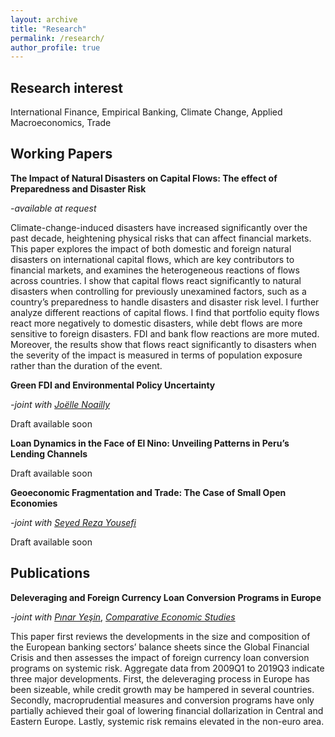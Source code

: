 ```yaml
---
layout: archive
title: "Research"
permalink: /research/
author_profile: true
---
```


## **Research interest**

International Finance, Empirical Banking, Climate Change, Applied Macroeconomics, Trade

## **Working Papers**

**The Impact of Natural Disasters on Capital Flows: The effect of Preparedness and Disaster Risk**

*-available at request*

Climate-change-induced disasters have increased significantly over the past decade, heightening physical risks that can affect financial markets. This paper explores the impact of both domestic and foreign natural disasters on international capital flows, which are key contributors to financial markets, and examines the heterogeneous reactions of flows across countries. I show that capital flows react significantly to natural disasters when controlling for previously unexamined factors, such as a country’s preparedness to handle disasters and disaster risk level. I further analyze different reactions of capital flows. I find that portfolio equity flows react more negatively to domestic disasters, while debt flows are more sensitive to foreign disasters. FDI and bank flow reactions are more muted. Moreover, the results show that flows react significantly to disasters when the severity of the impact is measured in terms of population exposure rather than the duration of the event.

**Green FDI and Environmental Policy Uncertainty**

*-joint with [Joëlle Noailly](https://www.joellenoailly.com/)*

Draft available soon

**Loan Dynamics in the Face of El Nino: Unveiling Patterns in Peru’s Lending Channels**

Draft available soon

**Geoeconomic Fragmentation and Trade: The Case of Small Open Economies**

*-joint with [Seyed Reza Yousefi](https://www.sryousefi.com/)*

Draft available soon

## **Publications**

**Deleveraging and Foreign Currency Loan Conversion Programs in Europe**

*-joint with* [*Pınar Yeşin*](https://www.pinaryesin.com/), [*Comparative Economic Studies*](https://link.springer.com/article/10.1057/s41294-020-00116-1)

This paper first reviews the developments in the size and composition of the European banking sectors’ balance sheets since the Global Financial Crisis and then assesses the impact of foreign currency loan conversion programs on systemic risk. Aggregate data from 2009Q1 to 2019Q3 indicate three major developments. First, the deleveraging process in Europe has been sizeable, while credit growth may be hampered in several countries. Secondly, macroprudential measures and conversion programs have only partially achieved their goal of lowering financial dollarization in Central and Eastern Europe. Lastly, systemic risk remains elevated in the non-euro area.
